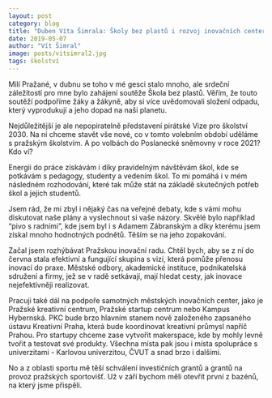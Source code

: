```yaml
---
layout: post
category: blog
title: "Duben Víta Šimrala: Školy bez plastů i rozvoj inovačních center"
date: 2019-05-07
author: "Vít Šimral"
image: posts/vitsimral2.jpg
tags: školství
---
```


Milí Pražané, v dubnu se toho v mé gesci stalo mnoho, ale srdeční záležitostí pro mne bylo zahájení soutěže Škola bez plastů. Věřím, že touto soutěží podpoříme žáky a žákyně, aby si více uvědomovali složení odpadu, který vyprodukují a jeho dopad na naši planetu.

Nejdůležitější je ale nepopiratelně představení pirátské Vize pro školství 2030. Na ní chceme stavět vše nové, co v tomto volebním období uděláme s pražským školstvím. A po volbách do Poslanecké sněmovny v roce 2021? Kdo ví?

Energii do práce získávám i díky pravidelným návštěvám škol, kde se potkávám s pedagogy, studenty a vedením škol. To mi pomáhá i v mém následném rozhodování, které tak může stát na základě skutečných potřeb škol a jejich studentů.

Jsem rád, že mi zbyl i nějaký čas na veřejné debaty, kde s vámi mohu diskutovat naše plány a vyslechnout si vaše názory. Skvělé bylo například “pivo s radními”, kde jsem byl i s Adamem Zábranským a díky kterému jsem získal mnoho hodnotných podnětů. Těším se na jeho zopakování.

Začal jsem rozhýbávat Pražskou inovační radu. Chtěl bych, aby se z ní do června stala efektivní a fungující skupina s vizí, která pomůže přenosu inovací do praxe. Městské odbory, akademické instituce, podnikatelská sdružení a firmy, jež se v radě setkávají, mají hledat cesty, jak inovace nejefektivněji realizovat.

Pracuji také dál na podpoře samotných městských inovačních center, jako je Pražské kreativní centrum, Pražské startup centrum nebo Kampus Hybernská. PKC bude brzo hlavním stanem nově založeného zapsaného ústavu Kreativní Praha, která bude koordinovat kreativní průmysl napříč Prahou. Pro startupy chceme zase vytvořit makerspace, kde by mohly levně tvořit a testovat své produkty. Všechna místa pak jsou i místa spolupráce s univerzitami - Karlovou univerzitou, ČVUT a snad brzo i dalšími.

No a z oblasti sportu mě těší schválení investičních grantů a grantů na provoz pražských sportovišť. Už v září bychom měli otevřít první z bazénů, na který jsme přispěli.
